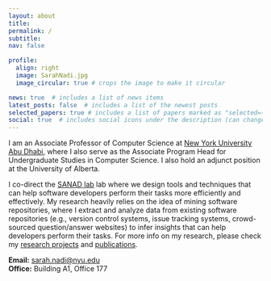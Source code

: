 ```yaml
---
layout: about
title:
permalink: /
subtitle: 
nav: false

profile:
  align: right
  image: SarahNadi.jpg
  image_circular: true # crops the image to make it circular

news: true  # includes a list of news items
latest_posts: false  # includes a list of the newest posts
selected_papers: true # includes a list of papers marked as "selected={true}"
social: true  # includes social icons under the description (can change location from about.html)
---
```


I am an Associate Professor of Computer Science at [New York University Abu Dhabi](https://nyuad.nyu.edu/en/), where I also serve as the Associate Program Head for Undergraduate Studies in Computer Science. I also hold an adjunct position at the University of Alberta.

I co-direct the [SANAD lab](https://sanadlab.org) lab where we design tools and techniques that can help software developers perform their tasks more efficiently and effectively. My research heavily relies on the idea of mining software repositories, where I extract and analyze data from existing software repositories (e.g., version control systems, issue tracking systems, crowd-sourced question/answer websites) to infer insights that can help developers perform their tasks. For more info on my research, please check my [research projects](/projects/) and [publications](/publications).

**Email:** [sarah.nadi@nyu.edu](mailto:sarah.nadi@nyu.edu)<br/>
**Office:** Building A1, Office 177
